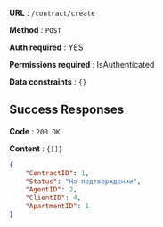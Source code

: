 **URL** : `/contract/create`

**Method** : `POST`

**Auth required** : YES

**Permissions required** : IsAuthenticated

**Data constraints** : `{}`

## Success Responses

**Code** : `200 OK`

**Content** : `{[]}`

```json
{
    "ContractID": 1,
    "Status": "На подтверждении",
    "AgentID": 2,
    "ClientID": 4,
    "ApartmentID": 1
}
```